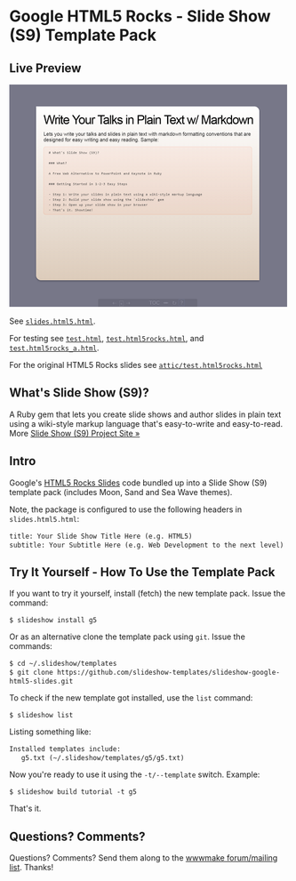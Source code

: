 # Google HTML5 Rocks - Slide Show (S9) Template Pack  

## Live Preview

![](preview.png)

See [`slides.html5.html`](http://slideshow-templates.github.io/slideshow-google-html5-slides/slides.html5.html).

For testing see [`test.html`](http://slideshow-templates.github.io/slideshow-google-html5-slides/test.html),
[`test.html5rocks.html`](http://slideshow-templates.github.io/slideshow-google-html5-slides/test.html5rocks.html), and
[`test.html5rocks_a.html`](http://slideshow-templates.github.io/slideshow-google-html5-slides/test.html5rocks_a.html).

For the original HTML5 Rocks slides see
[`attic/test.html5rocks.html`](http://slideshow-templates.github.io/slideshow-google-html5-slides/attic/test.html5rocks.html)



## What's Slide Show (S9)?

A Ruby gem that lets you create slide shows and author slides in plain text
using a wiki-style markup language that's easy-to-write and easy-to-read.
More [Slide Show (S9) Project Site »](http://slideshow-s9.github.io)

## Intro

Google's [HTML5 Rocks Slides](https://github.com/html5rocks/slides.html5rocks.com) code
bundled up into a Slide Show (S9) template pack (includes Moon, Sand and Sea Wave themes).

<!--
See the original [HTML5 Rocks](http://slides.html5rocks.com) slides in action.
   note: no longer available
-->

Note, the package is configured to use the following headers in `slides.html5.html`:

    title: Your Slide Show Title Here (e.g. HTML5)
    subtitle: Your Subtitle Here (e.g. Web Development to the next level)


## Try It Yourself - How To Use the Template Pack

If you want to try it yourself, install (fetch) the new template pack. Issue the command:

    $ slideshow install g5

Or as an alternative clone the template pack using `git`. Issue the commands:

    $ cd ~/.slideshow/templates
    $ git clone https://github.com/slideshow-templates/slideshow-google-html5-slides.git

To check if the new template got installed, use the `list` command:

    $ slideshow list

Listing something like:

    Installed templates include:
       g5.txt (~/.slideshow/templates/g5/g5.txt)

Now you're ready to use it using the `-t/--template` switch. Example:

    $ slideshow build tutorial -t g5

That's it.


## Questions? Comments?

Questions? Comments?
Send them along to the [wwwmake forum/mailing list](http://groups.google.com/group/wwwmake).
Thanks!
